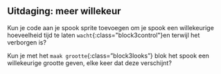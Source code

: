 ## Uitdaging: meer willekeur
Kun je code aan je spook sprite toevoegen om je spook een willekeurige hoeveelheid tijd te laten `wacht`{:class="block3control"}en terwijl het verborgen is?

Kun je met het `maak grootte`{:class=”block3looks”} blok het spook een willekeurige grootte geven, elke keer dat deze verschijnt?